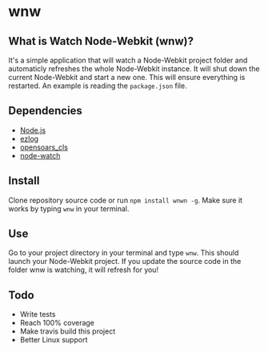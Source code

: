 wnw
===

## What is Watch Node-Webkit (wnw)?
It's a simple application that will watch a Node-Webkit project folder and automaticly refreshes the whole Node-Webkit instance. It will shut down the current Node-Webkit and start a new one. This will ensure everything is restarted. An example is reading the `package.json` file.


## Dependencies
* [Node.js](http://nodejs.org/)
* [ezlog](https://github.com/opensoars/ezlog)
* [opensoars_cls](https://github.com/opensoars/cls)
* [node-watch](https://github.com/yuanchuan/node-watch)


## Install
Clone repository source code or run `npm install wnwn -g`. Make sure it works by typing `wnw` in your terminal.


## Use
Go to your project directory in your terminal and type `wnw`. This should launch your Node-Webkit project. If you update the source code in the folder wnw is watching, it will refresh for you!


## Todo
* Write tests
* Reach 100% coverage
* Make travis build this project
* Better Linux support